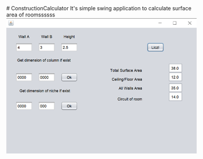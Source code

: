 <html>
# ConstructionCalculator
It's simple swing application to calculate surface area of roomssssss
<img src="view_renovation_calculator_swing.png" alt="Swing View">  
</html>
